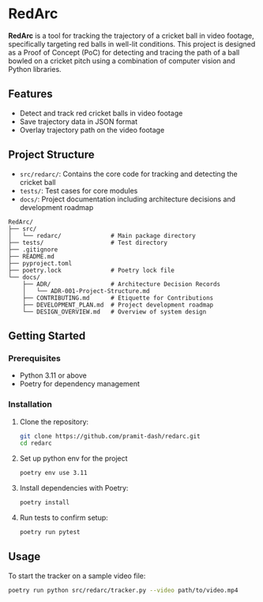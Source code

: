 # RedArc

**RedArc** is a tool for tracking the trajectory of a cricket ball in video footage, specifically targeting red balls in 
well-lit conditions. This project is designed as a Proof of Concept (PoC) for detecting and tracing the path of a ball 
bowled on a cricket pitch using a combination of computer vision and Python libraries.

## Features

- Detect and track red cricket balls in video footage
- Save trajectory data in JSON format
- Overlay trajectory path on the video footage

## Project Structure

- `src/redarc/`: Contains the core code for tracking and detecting the cricket ball
- `tests/`: Test cases for core modules
- `docs/`: Project documentation including architecture decisions and development roadmap
```
RedArc/
├── src/
│   └── redarc/              # Main package directory       
├── tests/                   # Test directory
├── .gitignore
├── README.md
├── pyproject.toml
├── poetry.lock              # Poetry lock file
└── docs/
    ├── ADR/                 # Architecture Decision Records
    │   └── ADR-001-Project-Structure.md
    ├── CONTRIBUTING.md      # Etiquette for Contributions
    ├── DEVELOPMENT_PLAN.md  # Project development roadmap
    └── DESIGN_OVERVIEW.md   # Overview of system design
```

## Getting Started

### Prerequisites

- Python 3.11 or above
- Poetry for dependency management

### Installation

1. Clone the repository:
    ```bash
    git clone https://github.com/pramit-dash/redarc.git
    cd redarc
    ```
2. Set up python env for the project
   ```bash
   poetry env use 3.11
   ```

3. Install dependencies with Poetry:
    ```bash
    poetry install
    ```

4. Run tests to confirm setup:
    ```bash
    poetry run pytest
    ```

## Usage

To start the tracker on a sample video file:
```bash
poetry run python src/redarc/tracker.py --video path/to/video.mp4
```